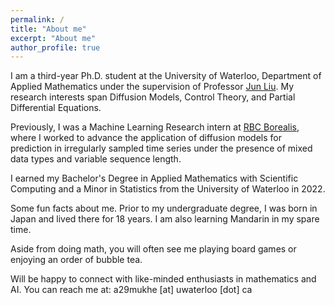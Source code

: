 ```yaml
---
permalink: /
title: "About me"
excerpt: "About me"
author_profile: true
---
```


I am a third-year Ph.D. student at the University of Waterloo, Department of Applied Mathematics under the supervision of Professor [Jun Liu](https://uwaterloo.ca/applied-mathematics/people-profiles/jun-liu). My research interests span Diffusion Models, Control Theory, and Partial Differential Equations.

Previously, I was a Machine Learning Research intern at [RBC Borealis](https://rbcborealis.com/research/), where I worked to advance the application of diffusion models for prediction in irregularly sampled time series under the presence of mixed data types and variable sequence length.

I earned my Bachelor's Degree in Applied Mathematics with Scientific Computing and a Minor in Statistics from the University of Waterloo in 2022.

Some fun facts about me. Prior to my undergraduate degree, I was born in Japan and lived there for 18 years. I am also learning Mandarin in my spare time.

Aside from doing math, you will often see me playing board games or enjoying an order of bubble tea. 

Will be happy to connect with like-minded enthusiasts in mathematics and AI. You can reach me at: a29mukhe [at] uwaterloo [dot] ca